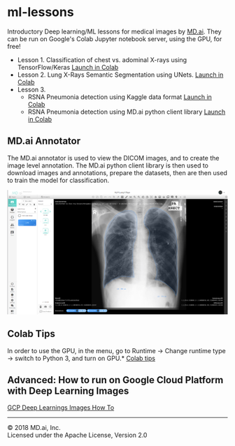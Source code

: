 # ml-lessons

Introductory Deep learning/ML lessons for medical images by [MD.ai](https://www.md.ai). They can be run on Google's Colab Jupyter notebook server, using the GPU, for free! 

- Lesson 1. Classification of chest vs. adominal X-rays using TensorFlow/Keras [Launch in Colab](https://colab.research.google.com/github/mdai/ml-lessons/blob/master/lesson1-xray-images-classification.ipynb) 
- Lesson 2. Lung X-Rays Semantic Segmentation using UNets. [Launch in Colab](https://colab.research.google.com/github/mdai/ml-lessons/blob/master/lesson2-lung-xrays-segmentation.ipynb)
- Lesson 3. 
  - RSNA Pneumonia detection using Kaggle data format [Launch in Colab](https://colab.research.google.com/github/mdai/ml-lessons/blob/master/lesson3-rsna-pneumonia-detection-kaggle.ipynb) 
  - RSNA Pneumonia detection using MD.ai python client library [Launch in Colab](https://colab.research.google.com/github/mdai/ml-lessons/blob/master/lesson3-rsna-pneumonia-detection-mdai-client-lib.ipynb) 

## MD.ai Annotator 
The MD.ai annotator is used to view the DICOM images, and to create the image level annotation. The MD.ai python client library is then used to download images and annotations, prepare the datasets, then are then used to train the model for classification. 

![MD.ai Annotator](/images/annotator.png)

## Colab Tips 
In order to use the GPU, in the menu, go to Runtime -> Change runtime type -> switch to Python 3, and turn on GPU.*
[Colab tips](https://www.kdnuggets.com/2018/02/essential-google-colaboratory-tips-tricks.html)

## Advanced: How to run on Google Cloud Platform with Deep Learning Images

[GCP Deep Learnings Images How To](running_on_gcp.md)

---

&copy; 2018 MD.ai, Inc.  
Licensed under the Apache License, Version 2.0
